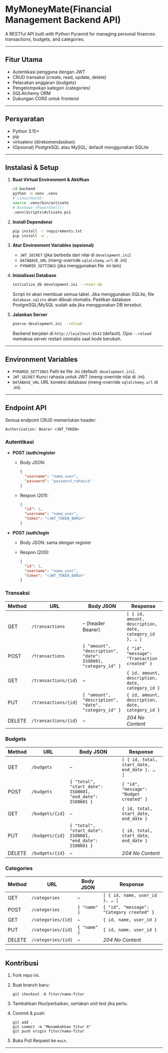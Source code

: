 # MyMoneyMate(Financial Management Backend API)

A RESTful API built with Python Pyramid for managing personal finances: transactions, budgets, and categories.

---

## Fitur Utama

* Autentikasi pengguna dengan JWT
* CRUD transaksi (create, read, update, delete)
* Pelacakan anggaran (budgets)
* Pengelompokan kategori (categories)
* SQLAlchemy ORM
* Dukungan CORS untuk frontend

---

## Persyaratan

* Python 3.10+
* pip
* virtualenv (direkomendasikan)
* (Opsional) PostgreSQL atau MySQL; default menggunakan SQLite

---

## Instalasi & Setup

1. **Buat Virtual Environment & Aktifkan**

   ```bash
   cd backend
   python -m venv .venv
   # Linux/macOS:
   source .venv/bin/activate
   # Windows (PowerShell):
   .venv\Scripts\Activate.ps1
   ```
2. **Install Dependensi**

   ```bash
   pip install -r requirements.txt
   pip install -e .
   ```
3. **Atur Environment Variables (opsional)**

   * `JWT_SECRET` (jika berbeda dari nilai di `development.ini`)
   * `DATABASE_URL` (meng-override `sqlalchemy.url` di .ini)
   * `PYRAMID_SETTINGS` (jika menggunakan file .ini lain)
4. **Inisialisasi Database**

   ```bash
   initialize_db development.ini --reset-db
   ```

   Script ini akan membuat semua tabel. Jika menggunakan SQLite, file `database.sqlite` akan dibuat otomatis. Pastikan database PostgreSQL/MySQL sudah ada jika menggunakan DB tersebut.
5. **Jalankan Server**

   ```bash
   pserve development.ini --reload
   ```

   Backend berjalan di `http://localhost:6543` (default). Opsi `--reload` memaksa server restart otomatis saat kode berubah.

---

## Environment Variables

* `PYRAMID_SETTINGS`
  Path ke file .ini (default: `development.ini`).
* `JWT_SECRET`
  Kunci rahasia untuk JWT (meng-override nilai di .ini).
* `DATABASE_URL`
  URL koneksi database (meng-override `sqlalchemy.url` di .ini).

---

## Endpoint API

Semua endpoint CRUD memerlukan header:

```
Authorization: Bearer <JWT_TOKEN>
```

### Autentikasi

* **POST /auth/register**

  * Body JSON:

    ```json
    {
      "username": "nama_user",
      "password": "password_rahasia"
    }
    ```
  * Respon (201):

    ```json
    {
      "id": 1,
      "username": "nama_user",
      "token": "<JWT_TOKEN_BARU>"
    }
    ```
* **POST /auth/login**

  * Body JSON: sama dengan register
  * Respon (200):

    ```json
    {
      "id": 1,
      "username": "nama_user",
      "token": "<JWT_TOKEN_BARU>"
    }
    ```

### Transaksi

| Method | URL                  | Body JSON                                                     | Response                                                |
| ------ | -------------------- | ------------------------------------------------------------- | ------------------------------------------------------- |
| GET    | `/transactions`      | – (header Bearer)                                             | `[ { id, amount, description, date, category_id }, … ]` |
| POST   | `/transactions`      | `{ "amount", "description", "date": ISO8601, "category_id" }` | `{ "id", "message": "Transaction created" }`            |
| GET    | `/transactions/{id}` | –                                                             | `{ id, amount, description, date, category_id }`        |
| PUT    | `/transactions/{id}` | `{ "amount", "description", "date", "category_id" }`          | `{ id, amount, description, date, category_id }`        |
| DELETE | `/transactions/{id}` | –                                                             | *204 No Content*                                        |

### Budgets

| Method | URL             | Body JSON                                                 | Response                                     |
| ------ | --------------- | --------------------------------------------------------- | -------------------------------------------- |
| GET    | `/budgets`      | –                                                         | `[ { id, total, start_date, end_date }, … ]` |
| POST   | `/budgets`      | `{ "total", "start_date": ISO8601, "end_date": ISO8601 }` | `{ "id", "message": "Budget created" }`      |
| GET    | `/budgets/{id}` | –                                                         | `{ id, total, start_date, end_date }`        |
| PUT    | `/budgets/{id}` | `{ "total", "start_date": ISO8601, "end_date": ISO8601 }` | `{ id, total, start_date, end_date }`        |
| DELETE | `/budgets/{id}` | –                                                         | *204 No Content*                             |

### Categories

| Method | URL                | Body JSON    | Response                                  |
| ------ | ------------------ | ------------ | ----------------------------------------- |
| GET    | `/categories`      | –            | `[ { id, name, user_id }, … ]`            |
| POST   | `/categories`      | `{ "name" }` | `{ "id", "message": "Category created" }` |
| GET    | `/categories/{id}` | –            | `{ id, name, user_id }`                   |
| PUT    | `/categories/{id}` | `{ "name" }` | `{ id, name, user_id }`                   |
| DELETE | `/categories/{id}` | –            | *204 No Content*                          |

---


## Kontribusi

1. Fork repo ini.
2. Buat branch baru:

   ```
   git checkout -b fitur/nama-fitur
   ```
3. Tambahkan fitur/perbaikan, sertakan unit test jika perlu.
4. Commit & push:

   ```
   git add .
   git commit -m "Menambahkan fitur X"
   git push origin fitur/nama-fitur
   ```
5. Buka Pull Request ke `main`.

---
